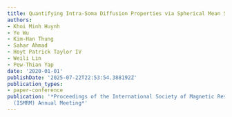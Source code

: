 ```yaml
---
title: Quantifying Intra-Soma Diffusion Properties via Spherical Mean Spectrum Imaging
authors:
- Khoi Minh Huynh
- Ye Wu
- Kim-Han Thung
- Sahar Ahmad
- Hoyt Patrick Taylor IV
- Weili Lin
- Pew-Thian Yap
date: '2020-01-01'
publishDate: '2025-07-22T22:53:54.388192Z'
publication_types:
- paper-conference
publication: '*Proceedings of the International Society of Magnetic Resonance in Medicine
  (ISMRM) Annual Meeting*'
---
```

